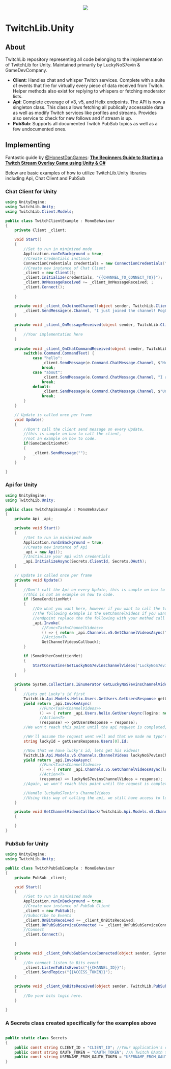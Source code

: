 <p align="center"> 
<img src="http://swiftyspiffy.com/img/twitchlib.png" style="max-height: 300px;">
</p>

# TwitchLib.Unity

## About 
TwitchLib repository representing all code belonging to the implementation of TwitchLib for Unity. Maintained primarily by LuckyNoS7evin & GameDevCompany.

* **Client**: Handles chat and whisper Twitch services. Complete with a suite of events that fire for virtually every piece of data received from Twitch. Helper methods also exist for replying to whispers or fetching moderator lists.
* **Api**: Complete coverage of v3, v5, and Helix endpoints. The API is now a singleton class. This class allows fetching all publically accessable data as well as modify Twitch services like profiles and streams. Provides also service to check for new follows and if stream is up.
* **PubSub**: Supports all documented Twitch PubSub topics as well as a few undocumented ones.

## Implementing
Fantastic guide by [@HonestDanGames](https://twitter.com/HonestDanGames): **[The Beginners Guide to Starting a Twitch Stream Overlay Game using Unity & C#](https://docs.google.com/document/d/1GfYC3BGW2gnS7GmNE1TwMEdk0QYY2zHccxXp53-WiKM)**

Below are basic examples of how to utilize TwitchLib.Unity libraries including Api, Chat Client and PubSub

### Chat Client for Unity
```csharp
using UnityEngine;
using TwitchLib.Unity;
using TwitchLib.Client.Models;

public class TwitchClientExample : MonoBehaviour
{
    private Client _client;

    void Start()
    {
        //Set to run in minimized mode
        Application.runInBackground = true;
        //Create Credentials instance
        ConnectionCredentials credentials = new ConnectionCredentials("{{USER_TO_CONNECT_AS}}", "{{ACCESS_TOKEN}}");
        //Create new instance of Chat Client
        _client = new Client();
        _client.Initialize(credentials, "{{CHANNEL_TO_CONNECT_TO}}");
        _client.OnMessageReceived += _client_OnMessageReceived; ;
        _client.Connect();
       
    }

    private void _client_OnJoinedChannel(object sender, TwitchLib.Client.Events.OnJoinedChannel e) {
        _client.SendMessage(e.Channel, "I just joined the channel! PogChamp ");
    }
    
    private void _client_OnMessageReceived(object sender, TwitchLib.Client.Events.OnMessageReceivedArgs e)
    {
        //Your implementation here
    }
    
    private void _client_OnChatCommandReceived(object sender, TwitchLib.Client.Events.OnChatCommandReceived e) {
        switch(e.Command.CommandText) {
            case "hello":
                _client.SendMessage(e.Command.ChatMessage.Channel, $"Hello {e.Command.ChatMessage.DisplayName}!");
                break;
            case "about":
                _client.SendMessage(e.Command.ChatMessage.Channel, "I am a Twitch bot running on TwitchLib!");
                break;
            default:
                _client.SendMessage(e.Command.ChatMessage.Channel, $"Unknown chat command: {e.Command.CommandIdentifier}{e.Command.CommandText}");
                break;
        }
    }

    // Update is called once per frame
    void Update()
    {
        //Don't call the client send message on every Update, 
        //this is sample on how to call the client,
        //not an example on how to code.
        if(SomeConditionMet)
        {
            _client.SendMessage("");   
        }
    }

}
```

### Api for Unity
```csharp
using UnityEngine;
using TwitchLib.Unity;

public class TwitchApiExample : MonoBehaviour
{
    private Api _api;

    private void Start()
    {
        //Set to run in minimized mode
        Application.runInBackground = true;
        //Create new instance of Api
        _api = new Api();
        //Initialize your Api with credentials
        _api.InitializeAsync(Secrets.ClientId, Secrets.OAuth);
    }

    // Update is called once per frame
    private void Update()
    {
        //Don't call the Api on every Update, this is sample on how to call the Api,
        //this is not an example on how to code.
        if (SomeConditionMet)
        {
            //Do what you want here, however if you want to call the twitch API this can be done as follows. 
            //The following example is the GetChannelVideos if you want to call any TwitchLib.Api
            //endpoint replace the the following with your method call "_api.Channels.v5.GetChannelVideosAsync("{{CHANNEL_ID}}");"
            _api.Invoke(
                //Func<Task<ChannelVideos>>
                () => { return _api.Channels.v5.GetChannelVideosAsync("14900522"); },
                //Action<T>
                GetChannelVideosCallback);
        }

        if (SomeOtherConditionMet)
        {
            StartCoroutine(GetLuckyNoS7evinsChannelVideos("LuckyNoS7evin"));
        }
    }
    
    private System.Collections.IEnumerator GetLuckyNoS7evinsChannelVideos(string luckysUsername)
    {
        //Lets get Lucky's id first
        TwitchLib.Api.Models.Helix.Users.GetUsers.GetUsersResponse getUsersResponse = null;
        yield return _api.InvokeAsync(
               //Func<Task<ChannelVideos>>
               () => { return _api.Users.helix.GetUsersAsync(logins: new List<string> { luckysUsername }); },
               //Action<T>
               (response) => getUsersResponse = response);
        //We won't reach this point until the api request is completed, and the getUsersResponse is set.

        //We'll assume the request went well and that we made no typo's, meaning we should have 1 user at index 1, which is LuckyNoS7evin
        string luckyId = getUsersResponse.Users[0].Id;

        //Now that we have lucky's id, lets get his videos!
        TwitchLib.Api.Models.v5.Channels.ChannelVideos luckyNoS7evinsChannelVideos = null;
        yield return _api.InvokeAsync(
               //Func<Task<ChannelVideos>>
               () => { return _api.Channels.v5.GetChannelVideosAsync(luckyId); },
               //Action<T>
               (response) => luckyNoS7evinsChannelVideos = response);
        //Again, we won't reach this point until the request is completed!

        //Handle luckyNoS7evin's ChannelVideos
        //Using this way of calling the api, we still have access to luckysUsername!
    }

    private void GetChannelVideosCallback(TwitchLib.Api.Models.v5.Channels.ChannelVideos e)
    {

    }
}


```

### PubSub for Unity
```csharp
using UnityEngine;
using TwitchLib.Unity;

public class TwitchPubSubExample : MonoBehaviour
{
    private PubSub _client;

    void Start()
    {
        //Set to run in minimized mode
        Application.runInBackground = true;
        //Create new instance of PubSub Client
        _client = new PubSub();
        //Subscribe to Events
        _client.OnBitsReceived += _client_OnBitsReceived;
        _client.OnPubSubServiceConnected += _client_OnPubSubServiceConnected;
        //Connect
        _client.Connect();
       
    }

    private void _client_OnPubSubServiceConnected(object sender, System.EventArgs e)
    {
        //On connect listen to Bits event
        _client.ListenToBitsEvents("{{CHANNEL_ID}}");
        _client.SendTopics("{{ACCESS_TOKEN}}");
    }

    private void _client_OnBitsReceived(object sender, TwitchLib.PubSub.Events.OnBitsReceivedArgs e)
    {
        //Do your bits logic here.
    }

}

```

### A Secrets class created specifically for the examples above
```csharp

public static class Secrets
{
	public const string CLIENT_ID = "CLIENT_ID"; //Your application's client ID, register one at https://dev.twitch.tv/dashboard
	public const string OAUTH_TOKEN = "OAUTH_TOKEN"; //A Twitch OAuth token which can be used to connect to the chat
	public const string USERNAME_FROM_OAUTH_TOKEN = "USERNAME_FROM_OAUTH_TOKEN"; //The username which was used to generate the OAuth token
}

```